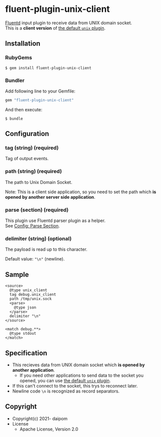 # fluent-plugin-unix-client

[Fluentd](https://fluentd.org/) input plugin to receive data from UNIX domain socket.  
This is a **client version** of [the default `unix` plugin](https://docs.fluentd.org/input/unix).

## Installation

### RubyGems

```
$ gem install fluent-plugin-unix-client
```

### Bundler

Add following line to your Gemfile:

```ruby
gem "fluent-plugin-unix-client"
```

And then execute:

```
$ bundle
```

## Configuration

### tag (string) (required)

Tag of output events.

### path (string) (required)

The path to Unix Domain Socket.

Note: This is a client side application, so you need to set the path which **is opened by another server side application**. 

### parse (section) (required)

This plugin use Fluentd parser plugin as a helper.  
See [Config: Parse Section](https://docs.fluentd.org/configuration/parse-section).

### delimiter (string) (optional)

The payload is read up to this character.

Default value: `"\n"` (newline).

## Sample

```
<source>
  @type unix_client
  tag debug.unix_client
  path /tmp/unix.sock
  <parse>
    @type json
  </parse>
  delimiter "\n"
</source>

<match debug.**>
  @type stdout
</match>
```

## Specification

* This recieves data from UNIX domain socket which **is opened by another application**.
  * If you need other applications to send data to the socket you opened, you can use [the default `unix` plugin](https://docs.fluentd.org/input/unix).
* If this can't connect to the socket, this trys to reconnect later.
* Newline code `\n` is recognized as record separators.

## Copyright

* Copyright(c) 2021- daipom
* License
  * Apache License, Version 2.0
